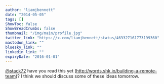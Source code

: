 ```yaml
---
author: "liamjbennett"
date: "2014-05-05"
tags: []
ShowToc: false
ShowBreadCrumbs: false
thumbnail: "/img/main/profile.jpg"
twitter_link: "https://x.com/liamjbennett/status/463327161773199360"
mastodon_link: ""
bluesky_link: ""
linkedin_link: ""
expiryDate: "2016-01-01"
---
```


[@stack72](https://x.com/stack72) have you read this yet (http://words.shk.io/building-a-remote-team)? I think we should discuss some of these ideas tomorrow.

